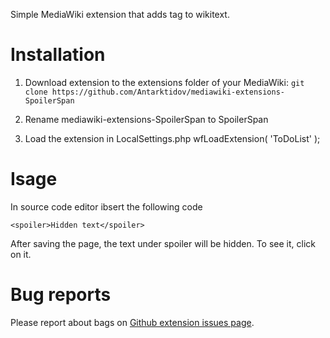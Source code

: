 Simple MediaWiki extension that adds tag <spoiler> to wikitext.
# Installation
1. Download extension to the extensions folder of your MediaWiki: ```git clone https://github.com/Antarktidov/mediawiki-extensions-SpoilerSpan```

2. Rename mediawiki-extensions-SpoilerSpan to SpoilerSpan

3. Load the extension in LocalSettings.php wfLoadExtension( 'ToDoList' );

# Isage
In source code editor ibsert the following code
```wikitext
<spoiler>Hidden text</spoiler>
```
After saving the page, the text under spoiler will be hidden. To see it, click on it.

# Bug reports
Please report about bags on [Github extension issues page](https://github.com/Antarktidov/mediawiki-extensions-SpoilerSpan/issues).